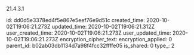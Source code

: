 21.4.3.1

id: dd0d5e3378ed4f5e867e5eef76e9d51c
created_time: 2020-10-02T19:06:21.273Z
updated_time: 2020-10-02T19:06:21.312Z
user_created_time: 2020-10-02T19:06:21.273Z
user_updated_time: 2020-10-02T19:06:21.273Z
encryption_cipher_text: 
encryption_applied: 0
parent_id: b02ab03db1134d7a98f4fcc32ffffe05
is_shared: 0
type_: 2